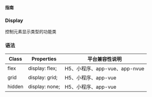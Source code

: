 #### <span class="text-lg text-gray-500 font-normal">指南</span>

<div class="w-screen"></div>

### Display
<a-typography-text>
    控制元素显示类型的功能类
</a-typography-text>

<CssPrefix />

### 语法
| Class | Properties | 平台兼容性说明
| --- | --- | ---
| <a-link status="success">flex</a-link> | <a-link>display: flex;</a-link> | H5、小程序、app-vue、app-nvue
| <a-link status="success">grid</a-link> | <a-link>display: grid;</a-link> | H5、小程序、app-vue
| <a-link status="success">hidden</a-link> | <a-link>display: none;</a-link> | H5、小程序、app-vue